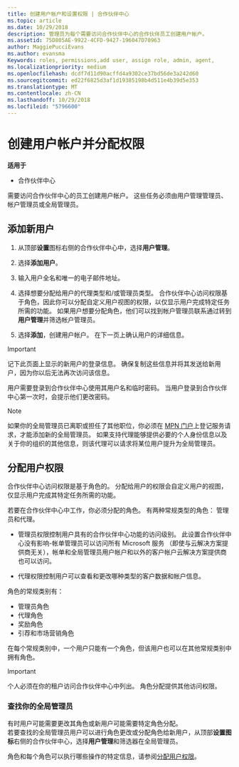 ```yaml
---
title: 创建用户帐户和设置权限 | 合作伙伴中心
ms.topic: article
ms.date: 10/29/2018
description: 管理员为每个需要访问合作伙伴中心的合作伙伴员工创建用户帐户。
ms.assetid: 75D805AE-9922-4CFD-9427-196047D70963
author: MaggiePucciEvans
ms.author: evansma
Keywords: roles, permissions,add user, assign role, admin, agent,
ms.localizationpriority: medium
ms.openlocfilehash: dcdf7d11d90acffd4a9302ce37bd56de3a242d60
ms.sourcegitcommit: ed22f6825d3af1d19385198b4d511e4b39d5e353
ms.translationtype: MT
ms.contentlocale: zh-CN
ms.lasthandoff: 10/29/2018
ms.locfileid: "5796600"
---
```

# <a name="create-user-accounts-and-assign-permissions"></a>创建用户帐户并分配权限

**适用于**

-  合作伙伴中心

需要访问合作伙伴中心的员工创建用户帐户。 这些任务必须由用户管理管理员、 帐户管理员或全局管理员。 


## <a name="add-a-new-user"></a>添加新用户

1. 从顶部**设置**图标右侧的合作伙伴中心中，选择**用户管理**。

2.  选择**添加用户**。

3.  输入用户全名和唯一的电子邮件地址。

4.  选择想要分配给用户的代理类型和/或管理员类型。 合作伙伴中心访问权限基于角色，因此你可以分配自定义用户视图的权限，以仅显示用户完成特定任务所需的功能。  如果用户想要分配角色，他们可以找到帐户管理员联系通过转到**用户管理**并筛选帐户管理员。

5.  选择**添加**，创建用户帐户。 在下一页上确认用户的详细信息。

> [!IMPORTANT]  
> 记下此页面上显示的新用户的登录信息。 确保复制这些信息并将其发送给新用户，因为你以后无法再次访问该信息。 

用户需要登录到合作伙伴中心使用其用户名和临时密码。 当用户登录到合作伙伴中心第一次时，会提示他们更改密码。 

> [!NOTE]  
>  如果你的全局管理员已离职或担任了其他职位，你必须在 [MPN 门户](https://partner.microsoft.com/support)上登记服务请求，才能添加新的全局管理员。 如果支持代理能够提供必要的个人身份信息以及关于你的组织的其他信息，则该代理可以请求将某位用户提升为全局管理员。

## <a name="assign-user-permissions"></a>分配用户权限

合作伙伴中心访问权限是基于角色的。 分配给用户的权限会自定义用户的视图，仅显示用户完成其特定任务所需的功能。 

若要在合作伙伴中心中工作，你必须分配的角色。  有两种常规类型的角色： 管理员和代理。

- 管理员权限控制用户具有的合作伙伴中心功能的访问级别。 此设置合作伙伴中心没有影响-帐单管理员可以访问所有 Microsoft 服务 （即使与云解决方案提供商无关），帐单和全局管理员用户帐户和以外的客户帐户云解决方案提供商也可以访问。

- 代理权限控制用户可以查看和更改哪种类型的客户数据和帐户信息。
    
角色的常规类别有： 
- 管理员角色
- 代理角色
- 奖励角色
- 引荐和市场营销角色


在每个常规类别中，一个用户只能有一个角色，但该用户也可以在其他常规类别中拥有角色。 

>[!Important]
>个人必须在你的租户访问合作伙伴中心中列出。 角色分配提供其他访问权限。


### <a name="find-your-global-admin"></a>查找你的全局管理员

有时用户可能需要更改其角色或新用户可能需要特定角色分配。  
若要查找的全局管理员用户可以进行角色更改或分配角色给新用户，从顶部**设置图标**右侧的合作伙伴中心，选择**用户管理**和筛选器在全局管理员。 

角色和每个角色可以执行哪些操作的特定信息，请参阅[分配用户权限](permissions-overview.md)。





